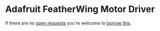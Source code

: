 # Adafruit FeatherWing Motor Driver
If there are no [open requests](../../../../issues?q=is%3Aissue+is%3Aopen+%22Adafruit+FeatherWing+Motor+Driver%22+in%3Atitle) you're welcome to [borrow this](../../../../issues/new?title=Borrow+request+for+Adafruit+FeatherWing+Motor+Driver&body=1+piece+of+%5Bthis%5D%28..%2Fblob%2Fmain%2F.%2FHardware%2FModules%2FAdafruit_FeatherWing_Motor_Driver.md%29+for+~2+weeks.).
